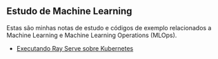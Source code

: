 ## Estudo de Machine Learning

Estas são minhas notas de estudo e códigos de exemplo relacionados a Machine Learning e Machine Learning Operations (MLOps).

* [Executando Ray Serve sobre Kubernetes](https://github.com/lasp73/mlops-study/tree/main/ray-on-k8s)
